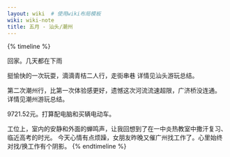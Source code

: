 ```yaml
---
layout: wiki  # 使用wiki布局模板
wiki: wiki-note
title: 五月 - 汕头/潮州
---
```


{% timeline %}
<!-- node 2024.4.30-5.05 五一劳动节 -->
回家。几天都在下雨
<!-- node 2024.5.18-5.19 汕头游玩 -->
挺愉快的一次玩耍，滴滴青桔二人行，走街串巷
详情见汕头游玩总结。
<!-- node 2024.5.25-5.26 潮州游玩 -->
第二次潮州行，比第一次体验感更好，遗憾这次河流流速超限，广济桥没连通。
详情见潮州游玩总结。
<!-- node 2024.5.29 公司的人才补租资金到账啦！ -->
9721.52元。打算配电脑和买辆电动车。
<!-- node 2024.5.30 -->
工位上，室内的安静和外面的蝉鸣声，让我回想到了在一中炎热教室中撒汗复习、临近高考的时光。
今天心情有点烦躁，女朋友昨晚又催广州找工作了。心里始终对找/换工作有个阴影。
{% endtimeline %}